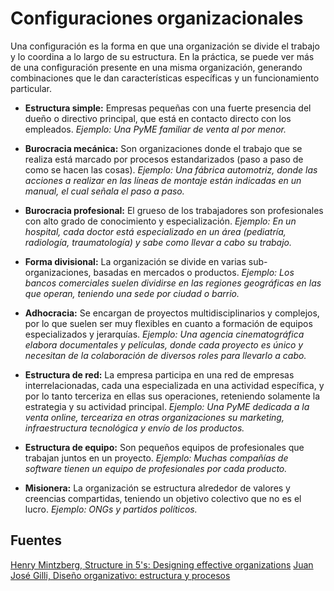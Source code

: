# Configuraciones organizacionales

Una configuración es la forma en que una organización se divide el trabajo y lo coordina a lo largo de su estructura. En la práctica, se puede ver más de una configuración presente en una misma organización, generando combinaciones que le dan características específicas y un funcionamiento particular.

* **Estructura simple:** Empresas pequeñas con una fuerte presencia del dueño o directivo principal, que está en contacto directo con los empleados. *Ejemplo: Una PyME familiar de venta al por menor.*

* **Burocracia mecánica:** Son organizaciones donde el trabajo que se realiza está marcado por procesos estandarizados (paso a paso de como se hacen las cosas). *Ejemplo: Una fábrica automotriz, donde las acciones a realizar en las líneas de montaje están indicadas en un manual, el cual señala el paso a paso.*

* **Burocracia profesional:** El grueso de los trabajadores son profesionales con alto grado de conocimiento y especialización. *Ejemplo: En un hospital, cada doctor está especializado en un área (pediatría, radiología, traumatología) y sabe como llevar a cabo su trabajo.*

* **Forma divisional:** La organización se divide en varias sub-organizaciones, basadas en mercados o productos. *Ejemplo: Los bancos comerciales suelen dividirse en las regiones geográficas en las que operan, teniendo una sede por ciudad o barrio.*

* **Adhocracia:** Se encargan de proyectos multidisciplinarios y complejos, por lo que suelen ser muy flexibles en cuanto a formación de equipos especializados y jerarquías. *Ejemplo: Una agencia cinematográfica elabora documentales y películas, donde cada proyecto es único y necesitan de la colaboración de diversos roles para llevarlo a cabo.*

* **Estructura de red:** La empresa participa en una red de empresas interrelacionadas, cada una especializada en una actividad específica, y por lo tanto terceriza en ellas sus operaciones, reteniendo solamente la estrategia y su actividad principal. *Ejemplo: Una PyME dedicada a la venta online, terceariza en otras organizaciones su marketing, infraestructura tecnológica y envío de los productos.*

* **Estructura de equipo:** Son pequeños equipos de profesionales que trabajan juntos en un proyecto. *Ejemplo: Muchas compañías de software tienen un equipo de profesionales por cada producto.*

* **Misionera:** La organización se estructura alrededor de valores y creencias compartidas, teniendo un objetivo colectivo que no es el lucro. *Ejemplo: ONGs y partidos políticos.*

## Fuentes
[Henry Mintzberg, Structure in 5's: Designing effective organizations](https://mintzberg.org/books/structure-5s-designing-effective-organizations)
[Juan José Gilli, Diseño organizativo: estructura y procesos](https://books.google.com.pa/books?id=lXpfAAAAQBAJ&printsec=frontcover#v=onepage&q&f=false)